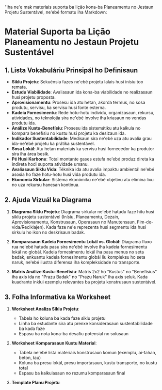 "Iha ne'e mak materiais suporta ba lição kona-ba Planeamentu no Jestaun Projetu Sustentável, ne'ebé formatu iha Markdown:

# Material Suporta ba Lição Planeamentu no Jestaun Projetu Sustentável

## 1. Lista Vokabuláriu Prinsipál ho Definisaun

- **Siklu Projetu**: Sekuénsia fazes ne'ebé projetu lalais husi inísiu too remata.
- **Estudu Viabilidade**: Avaliasaun ida kona-ba viabilidade no realizasaun husi projetu proposta.
- **Aprovisionamentu**: Prosesu ida atu hetan, akorda termus, no sosa produtu, servisu, ka servisu husi fonte esterna.
- **Kadeia Fornesimentu**: Rede hotu-hotu individu, organizasaun, rekursu, atividades, no teknolojia sira ne'ebé involve iha kriasaun no vendas produtu ida.
- **Análize Kustu-Benefísiu**: Prosesu ida sistemátiku atu kalkula no kompara benefísiu no kustu husi projetu ka desizaun ida.
- **Indikador Sustentabilidade**: Medisaun sira ne'ebé uza atu avalia grau ida-ne'ebé projetu ka prátika sustentável.
- **Sosa Lokál**: Atu hetan materiais ka servisu husi fornecedor ka produtor sira iha área besik.
- **Pé Husi Karbonu**: Total montante gases estufa ne'ebé produz direta ka indireta hodi suporta atividade umanu.
- **Avaliasaun Siklu Vida**: Téknika ida atu avalia impaktu ambientál ne'ebé asosia ho faze hotu-hotu husi vida produtu ida.
- **Ekonomia Sirkular**: Sistema ekonómiku ne'ebé objetivu atu elimina lixu no uza rekursu hanesan kontinua.

## 2. Ajuda Vizuál ka Diagrama

1. **Diagrama Siklu Projetu**: Diagrama sirkular ne'ebé hatudu faze hitu husi siklu projetu sustentável (Inísiu, Planeamentu, Dezain, Aprovisionamentu, Konstrusaun, Operasaun no Manutensaun, Fim-de-vida/Reciklajen). Kada faze ne'e reprezenta husi segmentu ida husi sirkulu ho ikon no deskrisaun badak.

2. **Komparasaun Kadeia Fornesimentu Lokál vs. Globál**: Diagrama fluxo rua ne'ebé hatudu pasu sira ne'ebé involve iha kadeia fornesimentu lokál no globál. Kadeia fornesimentu lokál iha pasu menus no seta badak, enkuantu kadeia fornesimentu globál liu kompleksu ho seta naruk, ne'ebé ilustra diferensa iha kompleksidade no transporte.

3. **Matris Análize Kustu-Benefísiu**: Matris 2x2 ho "Kustus" no "Benefísius" iha axis ida no "Prazu Badak" no "Prazu Naruk" iha axis seluk. Kada kuadrante inklui ezemplu relevantes ba projetu konstrusaun sustentável.

## 3. Folha Informativa ka Worksheet

1. **Worksheet Analiza Siklu Projetu**: 
   - Tabela ho koluna ba kada faze siklu projetu
   - Linha ba estudante sira atu prenxe konsiderasaun sustentabilidade ba kada faze
   - Espasu ba nota kona-ba desafiu potensial no solusaun

2. **Worksheet Komparasaun Kustu Material**:
   - Tabela ne'ebé lista materiais konstrusaun komun (exemplu, ai-tahan, beton, tau)
   - Koluna ba presu lokál, presu importasaun, kustu transporte, no kustu total
   - Espasu ba kalkulasaun no rezumu komparasaun final

3. **Template Planu Projetu**